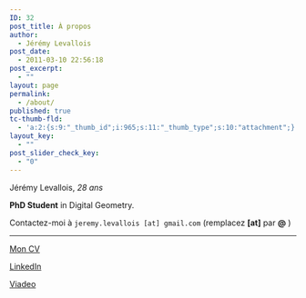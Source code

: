 ```yaml
---
ID: 32
post_title: À propos
author:
  - Jérémy Levallois
post_date:
  - 2011-03-10 22:56:18
post_excerpt:
  - ""
layout: page
permalink:
  - /about/
published: true
tc-thumb-fld:
  - 'a:2:{s:9:"_thumb_id";i:965;s:11:"_thumb_type";s:10:"attachment";}'
layout_key:
  - ""
post_slider_check_key:
  - "0"
---
```

Jérémy Levallois, *28 ans*

**PhD Student** in Digital Geometry.

Contactez-moi à `jeremy.levallois [at] gmail.com` (remplacez **[at]** par **@** )

* * *

[Mon CV][1]

[LinkedIn][2]

[Viadeo][3]

 [1]: http://www.karganys.fr/wp-content/uploads/data/CV_Jeremy_Levallois_Web_Version.pdf
 [2]: http://linkedin.com/in/jeremylevallois/en
 [3]: http://viadeo.com/en/profile/jeremy.levallois